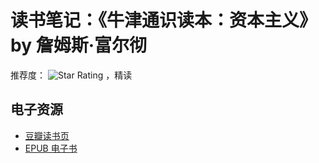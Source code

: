# 读书笔记：《牛津通识读本：资本主义》 by 詹姆斯·富尔彻
推荐度： ![Star Rating](https://starrating-beta.vercel.app/3/) ，精读

## 电子资源
- [豆瓣读书页](https://book.douban.com/subject/36170537/)
- [EPUB 电子书]()
